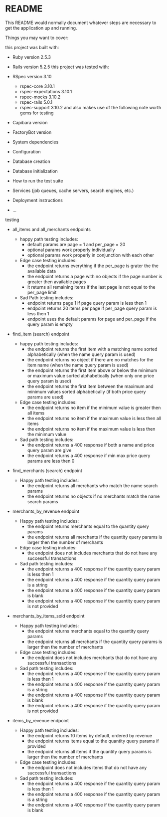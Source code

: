 # README

This README would normally document whatever steps are necessary to get the
application up and running.

Things you may want to cover:

this project was built with:
* Ruby version 2.5.3
* Rails version 5.2.5
this project was tested with:
* RSpec version 3.10
  - rspec-core 3.10.1
  - rspec-expectations 3.10.1
  - rspec-mocks 3.10.2
  - rspec-rails 5.0.1
  - rspec-support 3.10.2
and also makes use of the following note worth gems for testing
 * Capibara version
 * FactoryBot version

* System dependencies

* Configuration

* Database creation

* Database initialization

* How to run the test suite

* Services (job queues, cache servers, search engines, etc.)

* Deployment instructions

* ...

testing
- all_items and all_merchants endpoints
  - happy path testing includes:
    - default params are page = 1 and per_page = 20
    - optional params work properly individually
    - optional params work properly in conjunction with each other
  - Edge case testing includes:
    - the endpoint returns everything if the per_page is grater the the available data
    - the endpoint returns a page with no objects if the page number is greater then available pages
    - it returns all remaining items if the last page is not equal to the per_page limit
  - Sad Path testing includes:
    - endpoint returns page 1 if page query param is less then 1
    - endpoint returns 20 items per page if per_page query param is less then 1
    - endpoint uses the default params for page and per_page if the query param is empty

- find_item (search) endpoint
  - happy path testing includes:
    - the endpoint returns the first item with a matching name sorted alphabetically (when the name query param is used)
    - the endpoint returns no object if there are no matches for the item name (when the name query param is used)
    - the endpoint returns the first item above or below the minimum or maximum value sorted alphabetically (when only one price query param is used)
    - the endpoint returns the first item between the maximum and minimum values sorted alphabetically (if both price query params are used)
  - Edge case testing includes:
    - the endpoint returns no item if the minimum value is greater then all items
    - the endpoint returns no item if the maximum value is less then all items
    - the endpoint returns no item if the maximum value is less then the minimum value
  - Sad path testing includes:
    - the endpoint returns a 400 response if both a name and price query param are give
    - the endpoint returns a 400 response if min max price query params are less then 0

- find_merchants (search) endpoint
  - Happy path testing includes:
    - the endpoint returns all merchants who match the name search params
    - the endpoint returns no objects if no merchants match the name search params

- merchants_by_revenue endpoint
  - Happy path testing includes:
    - the endpoint returns merchants equal to the quantity query params
    - the endpoint returns all merchants if the quantity query params is larger then the number of merchants
  - Edge case testing includes:
    - the endpoint does not includes merchants that do not have any successful transactions
  - Sad path testing includes:
    - the endpoint returns a 400 response if the quantity query param is less then 1
    - the endpoint returns a 400 response if the quantity query param is a string
    - the endpoint returns a 400 response if the quantity query param is blank
    - the endpoint returns a 400 response if the quantity query param is not provided

- merchants_by_items_sold endpoint
  - Happy path testing includes:
    - the endpoint returns merchants equal to the quantity query params
    - the endpoint returns all merchants if the quantity query params is larger then the number of merchants
  - Edge case testing includes:
    - the endpoint does not includes merchants that do not have any successful transactions
  - Sad path testing includes:
    - the endpoint returns a 400 response if the quantity query param is less then 1
    - the endpoint returns a 400 response if the quantity query param is a string
    - the endpoint returns a 400 response if the quantity query param is blank
    - the endpoint returns a 400 response if the quantity query param is not provided

- items_by_revenue endpoint
  - Happy path testing includes:
    - the endpoint returns 10 items by default, ordered by revenue
    - the endpoint returns items equal to the quantity query params if provided
    - the endpoint returns all items if the quantity query params is larger then the number of merchants
  - Edge case testing includes:
    - the endpoint does not includes items that do not have any successful transactions
  - Sad path testing includes:
    - the endpoint returns a 400 response if the quantity query param is less then 1
    - the endpoint returns a 400 response if the quantity query param is a string
    - the endpoint returns a 400 response if the quantity query param is blank
